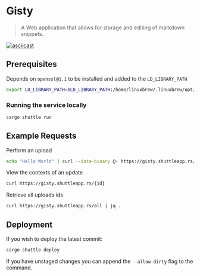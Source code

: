 # Gisty

> A Web application that allows for storage and editing of markdown snippets.

[![asciicast](https://asciinema.org/a/eDXYZczjaQSNDG671q3O34uRb.svg)](https://asciinema.org/a/eDXYZczjaQSNDG671q3O34uRb)

## Prerequisites

Depends on `openssl@1.1` to be installed and added to the `LD_LIBRARY_PATH`

```bash
export LD_LIBRARY_PATH=$LD_LIBRARY_PATH:/home/linuxbrew/.linuxbrew/opt/openssl@1.1/lib
```

### Running the service locally

```bash
cargo shuttle run
```

## Example Requests

Perform an upload

```bash
echo "Hello World" | curl --data-binary @- https://gisty.shuttleapp.rs/
```

View the contexts of an update

```bash
curl https://gisty.shuttleapp.rs/{id}
```

Retrieve all uploads ids

```bash
curl https://gisty.shuttleapp.rs/all | jq .
```

## Deployment

If you wish to deploy the latest commit:

```bash
cargo shuttle deploy
```

If you have unstaged changes you can append the `--allow-dirty` flag to the command.
